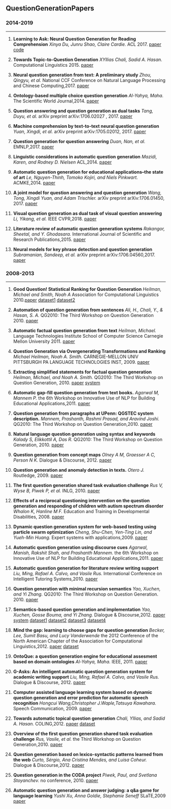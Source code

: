 ## QuestionGenerationPapers

### 2014-2019
---
1. **Learning to Ask: Neural Question Generation for Reading Comprehension** *Xinya Du, Junru Shao, Claire Cardie.* ACL 2017. [paper](https://www.aclweb.org/anthology/P17-1123) [code](https://github.com/xinyadu/nqg)

2. **Towards Topic-to-Question Generation** *XYllias Chali, Sadid A. Hasan.* Computational Linguistics 2015. [paper](https://www.aclweb.org/anthology/J15-1001) 

3. **Neural question generation from text: A preliminary study** *Zhou, Qingyu, et al.* National CCF Conference on Natural Language Processing and Chinese Computing,2017. [paper](https://link.springer.com/content/pdf/10.1007%2F978-3-319-73618-1_56.pdf)

4. **Ontology-based multiple choice question generation** *Al-Yahya, Maha.* The Scientific World Journal,2014. [paper](https://www.hindawi.com/journals/tswj/2014/274949/abs/) 

5. **Question answering and question generation as dual tasks** *Tang, Duyu, et al.*  arXiv preprint arXiv:1706.02027 , 2017. [paper](https://arxiv.org/pdf/1706.02027.pdf)

6. **Machine comprehension by text-to-text neural question generation** *Yuan, Xingdi, et al.* arXiv preprint arXiv:1705.02012, 2017. [paper](https://arxiv.org/pdf/1705.02012.pdf)

7. **Question generation for question answering** *Duan, Nan, et al.* EMNLP,2017. [paper](https://www.aclweb.org/anthology/D17-1090)

8. **Linguistic considerations in automatic question generation** *Mazidi, Karen, and Rodney D. Nielsen* ACL,2014. [paper](https://www.aclweb.org/anthology/P14-2053)

9. **Automatic question generation for educational applications–the state of art** *Le, Nguyen-Thinh, Tomoko Kojiri, and Niels Pinkwart.* ACMKE,2014. [paper](https://link.springer.com/content/pdf/10.1007%2F978-3-319-06569-4.pdf) 

10. **A joint model for question answering and question generation** *Wang, Tong, Xingdi Yuan, and Adam Trischler.* arXiv preprint arXiv:1706.01450, 2017. [paper](https://arxiv.org/pdf/1706.01450.pdf)

11. **Visual question generation as dual task of visual question answering** *Li, Yikang, et al.*  IEEE CVPR,2018. [paper](http://openaccess.thecvf.com/content_cvpr_2018/papers/Li_Visual_Question_Generation_CVPR_2018_paper.pdf)

12. **Literature review of automatic question generation systems** *Rakangor, Sheetal, and Y. Ghodasara.*  International Journal of Scientific and Research Publications,2015. [paper](https://s3.amazonaws.com/academia.edu.documents/36753843/ijsrp-p3757.pdf?AWSAccessKeyId=AKIAIWOWYYGZ2Y53UL3A&Expires=1555388885&Signature=VenSDasp6rWYhbrgqHhgx8G6YYM%3D&response-content-disposition=inline%3B%20filename%3DLiterature_Review_of_Automatic_Question.pdf)

13. **Neural models for key phrase detection and question generation** *Subramanian, Sandeep, et al.* arXiv preprint arXiv:1706.04560,2017. [paper](https://arxiv.org/pdf/1706.04560.pdf)





### 2008-2013
---
1. **Good Question! Statistical Ranking for Question Generation** *Heilman, Michael and Smith, Noah A* Association for Computational Linguistics 2010.[paper](http://delivery.acm.org/10.1145/1860000/1858085/p609-heilman.pdf?ip=121.249.15.170&id=1858085&acc=OPEN&key=BF85BBA5741FDC6E%2EEEBE655830483280%2E4D4702B0C3E38B35%2E6D218144511F3437&__acm__=1555327623_8e5f7f68882d1656b2670488e6b18042) [dataset1](http://en.wikipedia.org) [dataset2](http://simple.wikipedia.org)

2. **Automation of question generation from sentences** *Ali, H., Chali, Y., & Hasan, S. A.* QG2010: The Third Workshop on Question Generation  2010. [paper](https://s3.amazonaws.com/academia.edu.documents/30634122/QG2010-Proceedings.pdf?AWSAccessKeyId=AKIAIWOWYYGZ2Y53UL3A&Expires=1555331831&Signature=eQqkh5sgRtLlVgGcaJFHTYXip78%3D&response-content-disposition=inline%3B%20filename%3DQG2010_The_Third_Workshop_on_Question_Ge.pdf#page=63) 

3. **Automatic factual question generation from text** *Heilman, Michael.* Language Technologies Institute School of Computer Science Carnegie Mellon University 2011. [paper](https://lti.cs.cmu.edu/sites/default/files/research/thesis/2011/michael_heilman_automatic_factual_question_generation_for_reading_assessment.pdf)

4. **Question Generation via Overgenerating Transformations and Ranking** *Michael Heilman, Noah A. Smith.* CARNEGIE-MELLON UNIV PITTSBURGH PA LANGUAGE TECHNOLOGIES INST, 2009. [paper](https://apps.dtic.mil/dtic/tr/fulltext/u2/a531042.pdf)

5. **Extracting simplified statements for factual question generation** *Heilman, Michael, and Noah A. Smith.* QG2010: The Third Workshop on Question Generation, 2010. [paper](https://oro.open.ac.uk/22343/1/QG2010-Proceedings.pdf#page=16) [system](http://www.cs.cmu.edu/~ark/mheilman/qg-2010-workshop/)

6. **Automatic gap-fill question generation from text books.** *Agarwal M, Mannem P.* the 6th Workshop on Innovative Use of NLP for Building Educational Applications,2011. [paper](https://dl.acm.org/ft_gateway.cfm?id=2043139&ftid=1040278&dwn=1&CFID=63628366&CFTOKEN=5b421de94414c735-49C2A5B7-FB9F-496D-10A02377E2626CA2)

7. **Question generation from paragraphs at UPenn: QGSTEC system description.** *Mannem, Prashanth, Rashmi Prasad, and Aravind Joshi.* QG2010: The Third Workshop on Question Generation,2010. [paper](https://s3.amazonaws.com/academia.edu.documents/30634122/QG2010-Proceedings.pdf?AWSAccessKeyId=AKIAIWOWYYGZ2Y53UL3A&Expires=1555335084&Signature=E6m0WudzGC83W02tfwTPWJjEMk4%3D&response-content-disposition=inline%3B%20filename%3DQG2010_The_Third_Workshop_on_Question_Ge.pdf#page=89)

8. **Natural language question generation using syntax and keywords** *Kalady S, Elikkottil A, Das R.* QG2010: The Third Workshop on Question Generation, 2010. [paper](http://oro.open.ac.uk/22343/1/QG2010-Proceedings.pdf#page=6)

9. **Question generation from concept maps** *Olney A M, Graesser A C, Person N K.* Dialogue & Discourse, 2012. [paper](http://journals.linguisticsociety.org/elanguage/dad/article/download/1480/1480-5849-1-PB.pdf)

10. **Question generation and anomaly detection in texts.** *Otero J.*  Routledge, 2009. [paper](https://www.taylorfrancis.com/books/e/9781135591946/chapters/10.4324/9780203876428-12)

11. **The first question generation shared task evaluation challenge** *Rus V, Wyse B, Piwek P, et al.* INLG, 2010. [paper](http://oro.open.ac.uk/22345/1/QGSTEC-INLG-10.pdf)

12. **Effects of a reciprocal questioning intervention on the question generation and responding of children with autism spectrum disorder** *Whalon K, Hanline M F.* Education and Training in Developmental Disabilities, 2008. [paper](http://www.daddcec.org/Portals/0/CEC/Autism_Disabilities/Research/Publications/Education_Training_Development_Disabilities/2008v43_Journals/ETDD_200809v43n3p367-387_Effects_Reciprocal_Questioning_Intervention_Question_Generation.pdf) 

13. **Dynamic question generation system for web-based testing using particle swarm optimization** *Cheng, Shu-Chen, Yen-Ting Lin, and Yueh-Min Huang.* Expert systems with applications,2009. [paper](https://www.sciencedirect.com/science/article/pii/S0957417407004617/pdfft?md5=19ac4bba61cfdcd194831892a33f9553&pid=1-s2.0-S0957417407004617-main.pdf)

14. **Automatic question generation using discourse cues** *Agarwal, Manish, Rakshit Shah, and Prashanth Mannem.* the 6th Workshop on Innovative Use of NLP for Building Educational Applications,2011. [paper](https://dl.acm.org/ft_gateway.cfm?id=2043133&ftid=1040272&dwn=1&CFID=63749878&CFTOKEN=7eab4978630a47fb-63D759A8-B31D-FFEF-B52D7824959ACA75)

15. **Automatic question generation for literature review writing support** *Liu, Ming, Rafael A. Calvo, and Vasile Rus.* International Conference on Intelligent Tutoring Systems,2010. [paper](https://link.springer.com/content/pdf/10.1007%2F978-3-642-13388-6_9.pdf)

16. **Question generation with minimal recursion semantics** *Yao, Xuchen, and Yi Zhang.* QG2010: The Third Workshop on Question Generation. 2010. [paper](http://citeseerx.ist.psu.edu/viewdoc/download?doi=10.1.1.232.3140&rep=rep1&type=pdf)

17. **Semantics-based question generation and implementation** *Yao, Xuchen, Gosse Bouma, and Yi Zhang.*  Dialogue & Discourse,2012. [paper](http://journals.linguisticsociety.org/elanguage/dad/article/download/1439/1439-5842-1-PB.pdf) [system](http://code.google.com/p/mrsqg/) [dataset1](http://trec.nist.gov/data/qamain.html) [dataset2]( http://celct.isti.cnr.it/ResPubliQA/index.php?page=Pages/pastCampaigns.php) [dataset3](http://l2r.cs.uiuc.edu/~cogcomp/Data/QA/QC/) [dataset4](http://ir.mathcs.emory.edu/shared/)

18. **Mind the gap: learning to choose gaps for question generation** *Becker, Lee, Sumit Basu, and Lucy Vanderwende*  the 2012 Conference of the North American Chapter of the Association for Computational Linguistics,2012. [paper](http://delivery.acm.org/10.1145/2390000/2382150/p742-becker.pdf?ip=121.249.15.170&id=2382150&acc=OPEN&key=BF85BBA5741FDC6E%2EEEBE655830483280%2E4D4702B0C3E38B35%2E6D218144511F3437&__acm__=1555379189_0c54ff1a69f0ba187c91fe6af5dc30ad) [dataset](http://research.microsoft.com/~sumitb/questiongeneration)

19. **OntoQue: a question generation engine for educational assesment based on domain ontologies** *Al-Yahya, Maha.* IEEE, 2011. [paper](https://ieeexplore.ieee.org/stamp/stamp.jsp?tp=&arnumber=5992374) 

20. **G-Asks: An intelligent automatic question generation system for academic writing support** *Liu, Ming, Rafael A. Calvo, and Vasile Rus.* Dialogue & Discourse, 2012. [paper](https://journals.linguisticsociety.org/elanguage/dad/article/download/1463/1463-5845-1-PB.pdf)

21. **Computer assisted language learning system based on dynamic question generation and error prediction for automatic speech recognition** *Hongcui Wang,Christopher J.Waple,Tatsuya Kawahara.* Speech Communication, 2009.  [paper](https://ac.els-cdn.com/S0167639309000430/1-s2.0-S0167639309000430-main.pdf?_tid=2a4b9f67-dc08-4da8-aac1-890b4c7bc345&acdnat=1555382725_3cbfef57d6f7a7a60c4563132f7d93c5)

22. **Towards automatic topical question generation** *Chali, Yllias, and Sadid A. Hasan.* COLING,2012. [paper](https://www.aclweb.org/anthology/C12-1030) [dataset](http://www.questiongeneration.org/mediawik)

23. **Overview of the first question generation shared task evaluation challenge** *Rus, Vasile, et al.* the Third Workshop on Question Generation,2010. [paper](http://citeseerx.ist.psu.edu/viewdoc/download?doi=10.1.1.259.96&rep=rep1&type=pdf#page=50)

24. **Question generation based on lexico-syntactic patterns learned from the web** *Curto, Sérgio, Ana Cristina Mendes, and Luisa Coheur.* Dialogue & Discourse,2012. [paper](https://journals.linguisticsociety.org/elanguage/dad/article/download/1469/1469-5846-1-PB.pdf)

25. **Question generation in the CODA project** *Piwek, Paul, and Svetlana Stoyanchev.* no conference, 2010. [paper](http://oro.open.ac.uk/22324/1/PiwekStoyanchevQG2010.pdf)

26. **Automatic question generation and answer judging: a q&a game for language learning** *Yushi Xu, Anna Goldie, Stephanie Seneff* SLaTE,2009 [paper](https://www.isca-speech.org/archive/slate_2009/papers/sla9_057.pdf) 









































































































